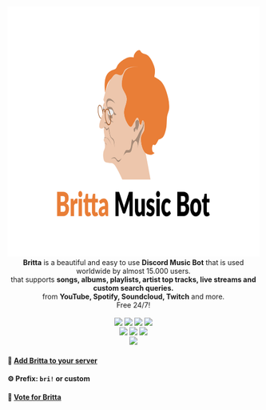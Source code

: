 <p align="center">
  <img width="760" height="500" src="https://raw.githubusercontent.com/b3h3m0th/britta_discord-music-bot/master/assets/img/brittaBanner.png"/><br/>
<b>Britta</b> is a beautiful and easy to use <b>Discord Music Bot</b> that is used worldwide by almost 15.000 users.<br/>
that supports <b>songs, albums, playlists, artist top tracks, live streams and custom search queries.</b><br/>
from <b>YouTube, Spotify, Soundcloud, Twitch</b> and more.</b><br/>Free 24/7!<br/><br/>
  <img src="https://david-dm.org/b3h3m0th/britta_discord-music-bot.svg"/>
  <img src="https://img.shields.io/github/license/b3h3m0th/britta_discord-music-bot">
  <img src="https://img.shields.io/badge/Code%20Quality-S-brightgreen"/>
  <img src="https://github.com/b3h3m0th/britta_discord-music-bot/workflows/Discord%20Bot%20Build%20Status/badge.svg"><br/>
  <img src="https://forthebadge.com/images/badges/powered-by-black-magic.svg">
  <img src="https://forthebadge.com/images/badges/uses-brains.svg"/>
  <img src="https://forthebadge.com/images/badges/open-source.svg"><br/>
  <img src="https://top.gg/api/widget/722497903146565722.svg"/> <br/>
</p> 

#### 📢 [Add Britta to your server](https://discord.com/oauth2/authorize?client_id=722497903146565722&scope=bot&permissions=2083908704)

#### ⚙️ Prefix: `bri!` or custom

#### 📑 [Vote for Britta](https://top.gg/bot/722497903146565722/vote)
